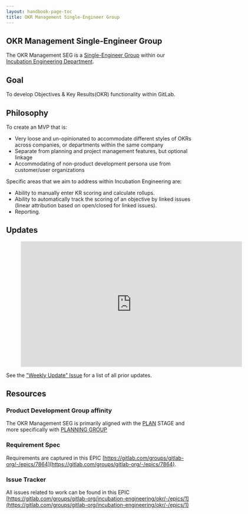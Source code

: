 ```yaml
---
layout: handbook-page-toc
title: OKR Management Single-Engineer Group
---
```


## OKR Management Single-Engineer Group

The OKR Management SEG is a [Single-Engineer Group](/company/team/structure/#single-engineer-groups) within our [Incubation Engineering Department](/handbook/engineering/incubation/).

## Goal
To develop Objectives & Key Results(OKR) functionality within GitLab.


## Philosophy
To create an MVP that is:

* Very loose and un-opinionated to accommodate different styles of OKRs across companies, or departments within the same company
* Separate from planning and project management features, but optional linkage
* Accommodating of non-product development persona use from customer/user organizations

Specific areas that we aim to address within Incubation Engineering are:

* Ability to manually enter KR scoring and calculate rollups. 
* Ability to automatically track the scoring of an objective by linked issues (linear attribution based on open/closed for linked issues).
* Reporting.

## Updates

<figure class="video_container">
    <iframe width="600" height="340" src="https://www.youtube.com/embed?max-results=1&controls=0&showinfo=0&rel=0&listType=playlist&list=PL05JrBw4t0KpwNFX39BislgPAjal0qoyU" frameborder="0" allowfullscreen></iframe>
</figure>

See the ["Weekly Update" Issue](https://gitlab.com/gitlab-org/incubation-engineering/okr/meta/-/issues/1) for a list of all prior updates.


## Resources

### Product Development Group affinity
The OKR Management SEG is primarily aligned with the [PLAN](https://about.gitlab.com/handbook/product/categories/#plan-stage) STAGE and more specifically with [PLANNING GROUP](https://about.gitlab.com/handbook/product/categories/#product-planning-group)

### Requirement Spec 
Requirements are captured in this EPIC  [https://gitlab.com/groups/gitlab-org/-/epics/7864](https://gitlab.com/groups/gitlab-org/-/epics/7864).

### Issue Tracker
All issues related to work can be found in this EPIC [https://gitlab.com/groups/gitlab-org/incubation-engineering/okr/-/epics/1](https://gitlab.com/groups/gitlab-org/incubation-engineering/okr/-/epics/1)


